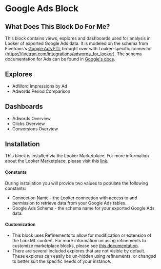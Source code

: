 # Google Ads Block
## What Does This Block Do For Me? ##

This block contains views, explores and dashboards used for analysis in Looker of exported Google Ads data. It is modeled on the schema from Fivetrans's [Google Ads ETL](https://fivetran.com/directory/google-ads) brought over with Looker-specific connector (https://fivetran.com/integrations/adwords_for_looker).
The schema documentation for Ads can be found in [Google's docs](https://developers.google.com/adwords/api/docs/appendix/reports).

## Explores ##
* AdWord Impressions by Ad
* Adwords Period Comparison

## Dashboards ##
* Adwords Overview
* Clicks Overview
* Conversions Overview

## Installation ##
This block is installed via the Looker Marketplace. For more information about the Looker Marketplace, please visit this [link](https://docs.looker.com/data-modeling/marketplace).

#### Constants ####
During installation you will provide two values to populate the following constants:
* Connection Name - the Looker connection with access to and permission to retrieve data from your Google Ads tables.
* Google Ads Schema - the schema name for your exported Google Ads data.

#### Customization ####
- This block uses Refinements to allow for modification or extension of the LookML content. For more information on using refinements to customize marketplace blocks, please see [this documentation](https://docs.looker.com/data-modeling/marketplace/customize-blocks).
- There are several included explores that are not visible by default. These explores can easily be un-hidden using refinements, or changed to better suit the specific needs of your instance.
